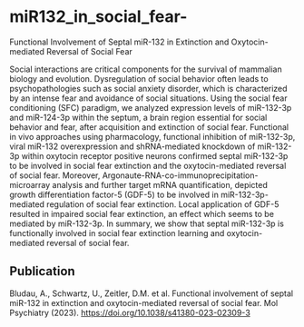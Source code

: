 # miR132_in_social_fear-
Functional Involvement of Septal miR-132 in Extinction and Oxytocin-mediated Reversal of Social Fear

Social interactions are critical components for the survival of mammalian biology and evolution. Dysregulation of social behavior often leads to psychopathologies such as social anxiety disorder, which is characterized by an intense fear and avoidance of social situations. Using the social fear conditioning (SFC) paradigm, we analyzed expression levels of miR-132-3p and miR-124-3p within the septum, a brain region essential for social behavior and fear, after acquisition and extinction of social fear. Functional in vivo approaches using pharmacology, functional inhibition of miR-132-3p, viral miR-132 overexpression and shRNA-mediated knockdown of miR-132-3p within oxytocin receptor positive neurons confirmed septal miR-132-3p to be involved in social fear extinction and the oxytocin-mediated reversal of social fear. Moreover, Argonaute-RNA-co-immunoprecipitation-microarray analysis and further target mRNA quantification, depicted growth differentiation factor-5 (GDF-5) to be involved in miR-132-3p-mediated regulation of social fear extinction. Local application of GDF-5 resulted in impaired social fear extinction, an effect which seems to be mediated by miR-132-3p. In summary, we show that septal miR-132-3p is functionally involved in social fear extinction learning and oxytocin-mediated reversal of social fear.

## Publication
Bludau, A., Schwartz, U., Zeitler, D.M. et al. Functional involvement of septal miR-132 in extinction and oxytocin-mediated reversal of social fear. Mol Psychiatry (2023). https://doi.org/10.1038/s41380-023-02309-3
